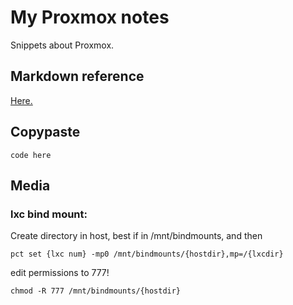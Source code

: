 # My Proxmox notes
Snippets about Proxmox.

## Markdown reference

[Here.](https://www.markdownguide.org/cheat-sheet/)

## Copypaste

`code here`

## Media
### lxc bind mount:
Create directory in host, best if in /mnt/bindmounts, and then

`pct set {lxc num} -mp0 /mnt/bindmounts/{hostdir},mp=/{lxcdir}`

edit permissions to 777!

`chmod -R 777 /mnt/bindmounts/{hostdir}`
